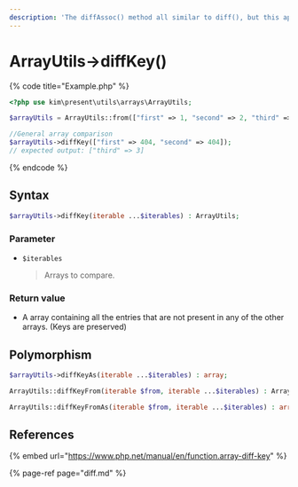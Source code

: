 ```yaml
---
description: 'The diffAssoc() method all similar to diff(), but this applies to keys'
---
```


# ArrayUtils-&gt;diffKey\(\)

{% code title="Example.php" %}
```php
<?php use kim\present\utils\arrays\ArrayUtils;

$arrayUtils = ArrayUtils::from(["first" => 1, "second" => 2, "third" => 3]);

//General array comparison
$arrayUtils->diffKey(["first" => 404, "second" => 404]);
// expected output: ["third" => 3]
```
{% endcode %}

## Syntax

```php
$arrayUtils->diffKey(iterable ...$iterables) : ArrayUtils;
```

### Parameter

* `$iterables`

  > Arrays to compare.

### Return value

* A array containing all the entries that are not present in any of the other arrays. \(Keys are preserved\)

### 

## Polymorphism

```php
$arrayUtils->diffKeyAs(iterable ...$iterables) : array;
```

```php
ArrayUtils::diffKeyFrom(iterable $from, iterable ...$iterables) : ArrayUtils;
```

```php
ArrayUtils::diffKeyFromAs(iterable $from, iterable ...$iterables) : array;
```

## References

{% embed url="https://www.php.net/manual/en/function.array-diff-key" %}

{% page-ref page="diff.md" %}



